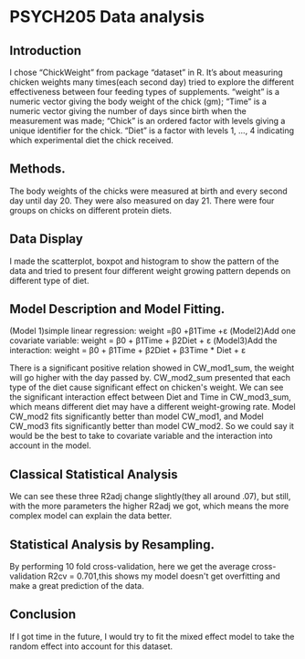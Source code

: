 # PSYCH205 Data analysis 
## Introduction
I chose “ChickWeight” from package “dataset” in R. It’s about measuring chicken weights many times(each second day) tried to explore the different effectiveness between four feeding types of supplements.
“weight” is a numeric vector giving the body weight of the chick (gm); “Time” is a numeric vector giving the number of days since birth when the measurement was made; “Chick” is an ordered factor with levels giving a unique identifier for the chick. “Diet” is a factor with levels 1, ..., 4 indicating which experimental diet the chick received.
## Methods.
The body weights of the chicks were measured at birth and every second day until day 20. They were also measured on day 21. There were four groups on chicks on different protein diets.
## Data Display
I made the scatterplot, boxpot and histogram to show the pattern of the data and tried to present four different weight growing pattern depends on different type of diet.
## Model Description and Model Fitting.
(Model 1)simple linear regression: weight =β0 +β1Time +ε
(Model2)Add one covariate variable: weight = β0 + β1Time + β2Diet + ε
(Model3)Add the interaction:
weight = β0 + β1Time + β2Diet + β3Time * Diet + ε

There is a significant positive relation showed in CW_mod1_sum, the weight will go higher with the day passed by. CW_mod2_sum presented that each type of the diet cause significant effect on chicken's weight. We can see the significant interaction effect between Diet and Time in CW_mod3_sum, which means different diet may have a different weight-growing rate.
Model CW_mod2 fits significantly better than model CW_mod1, and Model CW_mod3 fits significantly better than model CW_mod2. So we could say it would be the best to take to covariate variable and the interaction into account in the model.

## Classical Statistical Analysis

We can see these three R2adj change slightly(they all around .07), but still, with the more parameters the higher R2adj we got, which means the more complex model can explain the data better.
## Statistical Analysis by Resampling.
By performing 10 fold cross-validation, here we get the average cross-validation R2cv =
0.701,this shows my model doesn't get overfitting and make a great prediction of the data.
## Conclusion
If I got time in the future, I would try to fit the mixed effect model to take the random effect into account for this dataset.

